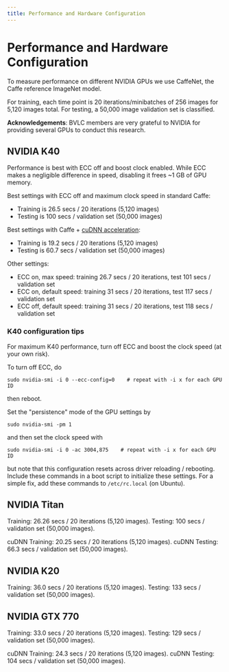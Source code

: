 ```yaml
---
title: Performance and Hardware Configuration
---
```


# Performance and Hardware Configuration

To measure performance on different NVIDIA GPUs we use CaffeNet, the Caffe reference ImageNet model.

For training, each time point is 20 iterations/minibatches of 256 images for 5,120 images total. For testing, a 50,000 image validation set is classified.

**Acknowledgements**: BVLC members are very grateful to NVIDIA for providing several GPUs to conduct this research.

## NVIDIA K40

Performance is best with ECC off and boost clock enabled. While ECC makes a negligible difference in speed, disabling it frees ~1 GB of GPU memory.

Best settings with ECC off and maximum clock speed in standard Caffe:

* Training is 26.5 secs / 20 iterations (5,120 images)
* Testing is 100 secs / validation set (50,000 images)

Best settings with Caffe + [cuDNN acceleration](http://nvidia.com/cudnn):

* Training is 19.2 secs / 20 iterations (5,120 images)
* Testing is 60.7 secs / validation set (50,000 images)

Other settings:

* ECC on, max speed: training 26.7 secs / 20 iterations, test 101 secs / validation set
* ECC on, default speed: training 31 secs / 20 iterations, test 117 secs / validation set
* ECC off, default speed: training 31 secs / 20 iterations, test 118 secs / validation set

### K40 configuration tips

For maximum K40 performance, turn off ECC and boost the clock speed (at your own risk).

To turn off ECC, do

    sudo nvidia-smi -i 0 --ecc-config=0    # repeat with -i x for each GPU ID

then reboot.

Set the "persistence" mode of the GPU settings by

    sudo nvidia-smi -pm 1

and then set the clock speed with

    sudo nvidia-smi -i 0 -ac 3004,875    # repeat with -i x for each GPU ID

but note that this configuration resets across driver reloading / rebooting. Include these commands in a boot script to initialize these settings. For a simple fix, add these commands to `/etc/rc.local` (on Ubuntu).

## NVIDIA Titan

Training: 26.26 secs / 20 iterations (5,120 images).
Testing: 100 secs / validation set (50,000 images).

cuDNN Training: 20.25 secs / 20 iterations (5,120 images).
cuDNN Testing: 66.3 secs / validation set (50,000 images).


## NVIDIA K20

Training: 36.0 secs / 20 iterations (5,120 images).
Testing: 133 secs / validation set (50,000 images).

## NVIDIA GTX 770

Training: 33.0 secs / 20 iterations (5,120 images).
Testing: 129 secs / validation set (50,000 images).

cuDNN Training: 24.3 secs / 20 iterations (5,120 images).
cuDNN Testing: 104 secs / validation set (50,000 images).
